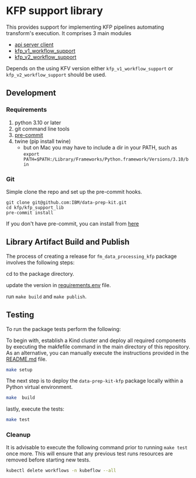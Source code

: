 # KFP support library

This provides support for implementing KFP pipelines automating transform's execution.
It comprises 3 main modules

* [api server client](python_apiserver_client/README.md) 
* [kfp_v1_workflow_support](kfp_v1_workflow_support//README.md)
* [kfp_v2_workflow_support](kfp_v2_workflow_support//README.md)

Depends on the using KFV version either `kfp_v1_workflow_support` or `kfp_v2_workflow_support` should be used.

## Development

### Requirements
1. python 3.10 or later
2. git command line tools
3. [pre-commit](https://pre-commit.com/)
4. twine (pip install twine)
    * but on Mac you may have to include a dir in your PATH, such as `export PATH=$PATH:/Library/Frameworks/Python.framework/Versions/3.10/bin`

### Git
Simple clone the repo and set up the pre-commit hooks.
```shell
git clone git@github.com:IBM/data-prep-kit.git
cd kfp/kfp_support_lib
pre-commit install
```
If you don't have pre-commit, you can install from [here](https://pre-commit.com/)

## Library Artifact Build and Publish

The process of creating a release for `fm_data_processing_kfp` package  involves the following steps:

cd to the package directory.

update the version in [requirements.env](../requirements.env) file.

run `make build` and `make publish`.

## Testing

To run the package tests perform the following:

To begin with, establish a Kind cluster and deploy all required components by executing the makfefile command in the main directory of this repository. As an alternative, you can manually execute the instructions provided in the [README.md](../../kind/README.md) file.

```bash
make setup
```

The next step is to deploy the `data-prep-kit-kfp` package locally within a Python virtual environment.

```bash
make  build
```

lastly, execute the tests:

```bash
make test
```

### Cleanup

It is advisable to execute the following command prior to running `make test` once more. This will ensure that any 
previous test runs resources are removed before starting new tests.

```bash
kubectl delete workflows -n kubeflow --all
```


